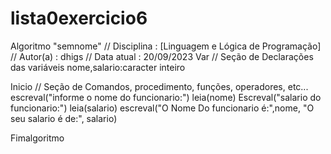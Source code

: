 # lista0exercicio6
Algoritmo "semnome"
// Disciplina   : [Linguagem e Lógica de Programação]
// Autor(a)    : dhigs
// Data atual  : 20/09/2023
Var
// Seção de Declarações das variáveis
nome,salario:caracter inteiro

Inicio
// Seção de Comandos, procedimento, funções, operadores, etc... 
escreval("informe o nome do funcionario:")
leia(nome)
Escreval("salario do funcionario:")
leia(salario)
escreval("O Nome Do funcionario é:",nome, "O seu salario é de:", salario)

Fimalgoritmo
